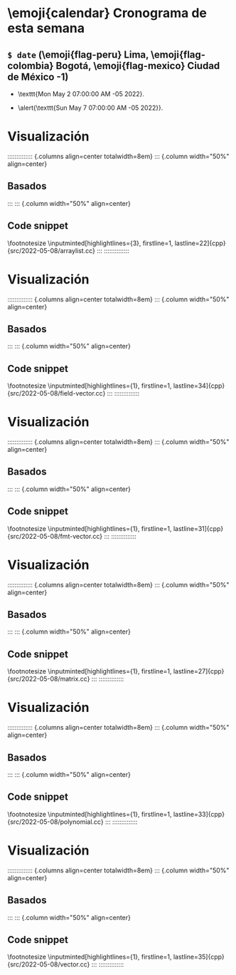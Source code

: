 # \emoji{calendar} Cronograma de esta semana

## `$ date` (\emoji{flag-peru} Lima, \emoji{flag-colombia} Bogotá, \emoji{flag-mexico} Ciudad de México -1)

- \texttt{Mon May  2 07:00:00 AM -05 2022}.

- \alert{\texttt{Sun May  7 07:00:00 AM -05 2022}}.

# Visualización

:::::::::::::: {.columns align=center totalwidth=8em}
::: {.column width="50%" align=center}

## Basados

:::
::: {.column width="50%" align=center}

## Code snippet

\footnotesize
\inputminted[highlightlines={3}, firstline=1, lastline=22]{cpp}{src/2022-05-08/arraylist.cc}
:::
::::::::::::::

# Visualización

:::::::::::::: {.columns align=center totalwidth=8em}
::: {.column width="50%" align=center}

## Basados

:::
::: {.column width="50%" align=center}

## Code snippet

\footnotesize
\inputminted[highlightlines={1}, firstline=1, lastline=34]{cpp}{src/2022-05-08/field-vector.cc}
:::
::::::::::::::

# Visualización

:::::::::::::: {.columns align=center totalwidth=8em}
::: {.column width="50%" align=center}

## Basados

:::
::: {.column width="50%" align=center}

## Code snippet

\footnotesize
\inputminted[highlightlines={1}, firstline=1, lastline=31]{cpp}{src/2022-05-08/fmt-vector.cc}
:::
::::::::::::::

# Visualización

:::::::::::::: {.columns align=center totalwidth=8em}
::: {.column width="50%" align=center}

## Basados

:::
::: {.column width="50%" align=center}

## Code snippet

\footnotesize
\inputminted[highlightlines={1}, firstline=1, lastline=27]{cpp}{src/2022-05-08/matrix.cc}
:::
::::::::::::::

# Visualización

:::::::::::::: {.columns align=center totalwidth=8em}
::: {.column width="50%" align=center}

## Basados

:::
::: {.column width="50%" align=center}

## Code snippet

\footnotesize
\inputminted[highlightlines={1}, firstline=1, lastline=33]{cpp}{src/2022-05-08/polynomial.cc}
:::
::::::::::::::

# Visualización

:::::::::::::: {.columns align=center totalwidth=8em}
::: {.column width="50%" align=center}

## Basados

:::
::: {.column width="50%" align=center}

## Code snippet

\footnotesize
\inputminted[highlightlines={1}, firstline=1, lastline=35]{cpp}{src/2022-05-08/vector.cc}
:::
::::::::::::::